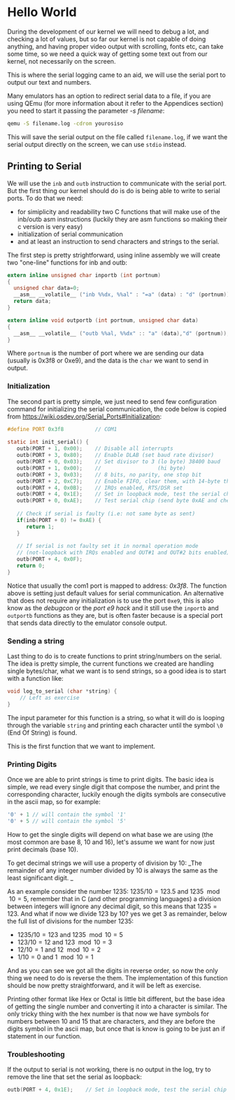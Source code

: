# Hello World

During the development of our kernel we will need to debug a lot, and checking a lot of values, but so far our kernel is not capable of doing anything, and having proper video output with scrolling, fonts etc, can take some time, so we need a quick way of getting some text out from our kernel, not necessarily on the screen. 

This is where the serial logging came to an aid, we will use the serial port to output our text and numbers. 

Many emulators has an option to redirect serial data to a file, if you are using QEmu (for more information about it refer to the Appendices section) you need to start it passing the parameter *-s filename*:

```bash
qemu -S filename.log -cdrom yourosiso
```

This will save the serial output on the file called `filename.log`, if we want the serial output directly on the screen, we can use `stdio` instead.

## Printing to Serial

We will use the `inb` and `outb` instruction to communicate with the serial port. But the first thing our kernel should do is do is being able to write to serial ports. To do that we need: 

* for simiplicity and readability two C functions that will make use of the inb/outb asm instructions (luckily they are asm functions so making their c version is very easy)
* initialization of serial communication
* and at least an instruction to send characters and strings to the serial. 

The first step is pretty strightforward, using inline assembly we will create two "one-line" functions for inb and outb: 

```C
extern inline unsigned char inportb (int portnum)
{
  unsigned char data=0;
  __asm__ __volatile__ ("inb %%dx, %%al" : "=a" (data) : "d" (portnum));
  return data;
}

extern inline void outportb (int portnum, unsigned char data)
{
  __asm__ __volatile__ ("outb %%al, %%dx" :: "a" (data),"d" (portnum));
}

```

Where `portnum` is the number of port where we are sending our data (usually is 0x3f8 or 0xe9), and the data is the `char` we want to send in output. 

### Initialization

The second part is pretty simple, we just need to send few configuration command for initializing the serial communication, the code below is copied from https://wiki.osdev.org/Serial_Ports#Initialization:

```C
#define PORT 0x3f8          // COM1
 
static int init_serial() {
   outb(PORT + 1, 0x00);    // Disable all interrupts
   outb(PORT + 3, 0x80);    // Enable DLAB (set baud rate divisor)
   outb(PORT + 0, 0x03);    // Set divisor to 3 (lo byte) 38400 baud
   outb(PORT + 1, 0x00);    //                  (hi byte)
   outb(PORT + 3, 0x03);    // 8 bits, no parity, one stop bit
   outb(PORT + 2, 0xC7);    // Enable FIFO, clear them, with 14-byte threshold
   outb(PORT + 4, 0x0B);    // IRQs enabled, RTS/DSR set
   outb(PORT + 4, 0x1E);    // Set in loopback mode, test the serial chip
   outb(PORT + 0, 0xAE);    // Test serial chip (send byte 0xAE and check if serial returns same byte)
 
   // Check if serial is faulty (i.e: not same byte as sent)
   if(inb(PORT + 0) != 0xAE) {
      return 1;
   }
 
   // If serial is not faulty set it in normal operation mode
   // (not-loopback with IRQs enabled and OUT#1 and OUT#2 bits enabled)
   outb(PORT + 4, 0x0F);
   return 0;
}
```

Notice that usually the com1 port is mapped to address: *0x3f8*. The function above is setting just default values for serial communication. An alternative that does not require any initialization is to use the port `0xe9`, this is also know as the _debugcon_ or the _port e9 hack_ and it still use the `inportb` and `outportb` functions as they are, but is often faster because is a special port that sends data directly to the emulator console output. 

### Sending a string

Last thing to do is to create functions to print string/numbers on the serial. The idea is pretty simple, the current functions we created are handling single bytes/char, what we want is to send strings, so a good idea is to start with a function like: 

```c
void log_to_serial (char *string) {
    // Left as exercise
}
```

The input parameter for this function is a string, so what it will do is looping through the variable `string` and printing each character until the symbol `\0` (End Of String) is found.

This is the first function that we want to implement. 

### Printing Digits

Once we are able to print strings is time to print digits. The basic idea is simple, we read every single digit that compose the number, and print the corresponding character, luckily enough the digits symbols are consecutive in the ascii map, so for example: 

```c
'0' + 1 // will contain the symbol '1'
'0' + 5 // will contain the symbol '5'
```

How to get the single digits will depend on what base we are using (the most common are base 8, 10 and 16), let's assume we want for now just print decimals (base 10). 

To get decimal strings we will use a property of division by 10: _The remainder of any integer number divided by 10 is always the same as the least significant digit. _

As an example consider the number 1235:  $1235/10=123.5$ and $1235 \mod 10=5$, remember that in C (and other programming languages) a division between integers will ignore any decimal digit, so this means that $1235=123$. And what if now we divide 123 by 10? yes we get 3 as remainder, below the full list of divisions for the number 1235:

* $1235/10 = 123$ and $1235 \mod 10 = 5$
* $123/10 = 12$ and $123 \mod 10 = 3$
* $12/10 = 1$ and $12 \mod10 = 2$
* $1/10 = 0$  and $1 \mod 10 = 1$

And as you can see we got all the digits in reverse order, so now the only thing we need to do is reverse the them. The implementation of this function should be now pretty straightforward, and it will be left as exercise. 

Printing other format like Hex or Octal is little bit different, but the base idea of getting the single number and converting it into a character is similar. The only tricky thing with the hex number is that now we have symbols for numbers between 10 and 15 that are characters, and they are before the digits symbol in the ascii map, but once that is know is going to be just an if statement in our function. 
 
### Troubleshooting

If the output to serial is not working, there is no output in the log, try to remove the line that set the serial as loopback: 

```C
outb(PORT + 4, 0x1E);    // Set in loopback mode, test the serial chip 
```

